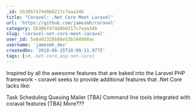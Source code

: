 ```yaml
---
_id: 5b30bf474d8b0217c7eaa34b
title: "Coravel: .Net Core Meet Laravel"
url: 'https://github.com/jamesmh/coravel'
category: 5b30bf474d8b0217c7eaa34b
slug: 'coravel-net-core-meet-laravel'
user_id: 5a8a92328b86e53b3449b0ac
username: 'jamesmh_dev'
createdOn: '2018-06-25T10:09:11.977Z'
tags: [c#,.net-core,asp.net-core]
---
```


Inspired by all the awesome features that are baked into the Laravel PHP framework - coravel seeks to provide additional features that .Net Core lacks like:

Task Scheduling
Queuing
Mailer [TBA]
Command line tools integrated with coraval features [TBA]
More???
